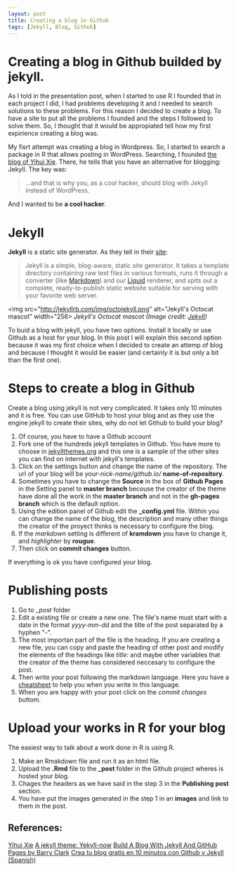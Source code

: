 ```yaml
---
layout: post
title: Creating a blog in Github
tags: [Jekyll, Blog, Github]
---
```


# Creating a blog in Github builded by jekyll.

As I told in the presentation post, when I started to use R I founded that in each project I did, I had problems developing it and I needed to search solutions to these problems. For this reason I decided to create a blog. To have a site to put all the problems I founded and the steps I followed to solve them. So, I thought that it would be appropiated tell how my first expirience creating a blog was.

My fisrt attempt was creating a blog in Wordpress. So, I started to search a package in R that allows posting in WordPress. Searching, I founded [the blog of Yihui Xie](http://yihui.name/knitr/demo/wordpress/). There, he tells that you have an alternative for blogging: Jekyll. The key was:

> ...and that is why you, as a cool hacker, should blog with Jekyll instead of WordPress.

And I wanted to be **a cool hacker**.

# Jekyll

**Jekyll** is a static site generator. As they tell in their [site](http://jekyllrb.com/):

> Jekyll is a simple, blog-aware, static site generator. It takes a template directory containing raw text files in various formats, runs it through a converter (like [Markdown](https://daringfireball.net/projects/markdown/)) and our [Liquid](https://github.com/Shopify/liquid/wiki) renderer, and spits out a complete, ready-to-publish static website suitable for serving with your favorite web server.

<img src="http://jekyllrb.com/img/octojekyll.png" alt="Jekyll's Octocat mascot" width="256> *Jekyll's Octocat mascot (Image credit: [Jekyll](http://jekyllrb.com/))*


To buid a blog with jekyll, you have two options. Install it locally or use Github as a host for your blog. In this post I will explain this second option because it was my first choice when I decided to create an attemp of blog and because I thought it would be easier (and certainly it is but only a bit than the first one).

# Steps to create a blog in Github

Create a blog using jekyll is not very complicated. It takes only 10 minutes and it is free. You can use GitHub to host your blog and as they use the engine jekyll to create their sites, why do not let Github to build your blog? 

1. Of course, you have to have a Github account
2. Fork one of the hundreds jekyll templates in Github. You have more to choose in [jekyllthemes.org](http://jekyllthemes.org/) and this one is a sample of the other sites you can find on internet with jekyll's templates.
3. Click on the settings button and change the name of the repository. The url of your blog will be *your-nick-name/github.io/* **name-of-repository**.
4. Sometimes you have to change the **Source** in the box of **Github Pages** in the Setting panel to **master branch** becouse the creator of the theme have done all the work in the **master branch** and not in the **gh-pages branch** which is the default option.
5. Using the edition panel of Github edit the **_config.yml** file. Within you can change the name of the blog, the description and many other things the creator of the proyect thinks is necessary to configure the blog.
6. If the *markdown* setting is different of **kramdown** you have to change it, and *highlighter* by **rougue**.
7. Then click on **commit changes** button.

If everything is ok you have configured your blog.

# Publishing posts

1. Go to *_post* folder
2. Edit a existing file or create a new one. The file's name must start with a date in the format *yyyy-mm-dd* and the title of the post separated by a hyphen "-".
3. The most importan part of the file is the heading. If you are creating a new file, you can copy and paste the heading of other post and modify the elements of the headings like *title:* and maybe other variables that the creator of the theme has considered neccesary to configure the post.
4. Then write your post following the markdown language. Here you have a [cheatsheet](https://github.com/adam-p/markdown-here/wiki/Markdown-Cheatsheet) to help you when you write in this language.
5. When you are happy with your post click on the *commit changes* buttom.

# Upload your works in R for your blog

The easiest way to talk about a work done in R is using R.
1. Make an Rmakdown file and run it as an html file.
2. Upload the **.Rmd** file to the **_post** folder in the Github project wheres is hosted your blog.
3. Chages the headers as we have said in the step 3 in the **Publishing post** section.
3. You have put the images generated in the step 1 in an **images** and link to them in the post.


## References:
[Yihui Xie](http://yihui.name/knitr/demo/wordpress/)
[A jekyll theme: Yekyll-now](https://github.com/barryclark/jekyll-now)
[ Build A Blog With Jekyll And GitHub Pages by Barry Clark](https://www.smashingmagazine.com/2014/08/build-blog-jekyll-github-pages/)
[Crea tu blog gratis en 10 minutos con Github y Jekyll (Spanish)](https://www.youtube.com/watch?v=lsvRyE5tPQQ)
